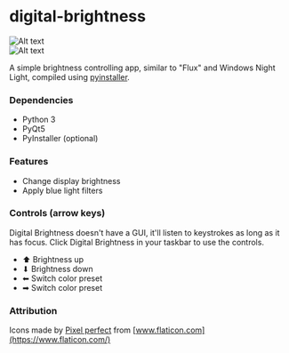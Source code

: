 # digital-brightness

![Alt text](https://stormtersteeg.github.io/assets/apps/dib-screen.png)<br>
![Alt text](https://stormtersteeg.github.io/assets/apps/dib-screen-2.png)<br>

A simple brightness controlling app, similar to "Flux" and Windows Night Light, compiled using [pyinstaller](https://www.pyinstaller.org/).

### Dependencies
- Python 3
- PyQt5
- PyInstaller (optional)

### Features
- Change display brightness
- Apply blue light filters

### Controls (arrow keys)
Digital Brightness doesn't have a GUI, it'll listen to keystrokes as long as it has focus.
Click Digital Brightness in your taskbar to use the controls.

- ⬆ Brightness up
- ⬇ Brightness down
- ⬅ Switch color preset
- ➡ Switch color preset

### Attribution
Icons made by [Pixel perfect](https://icon54.com/) from [www.flaticon.com](https://www.flaticon.com/)
